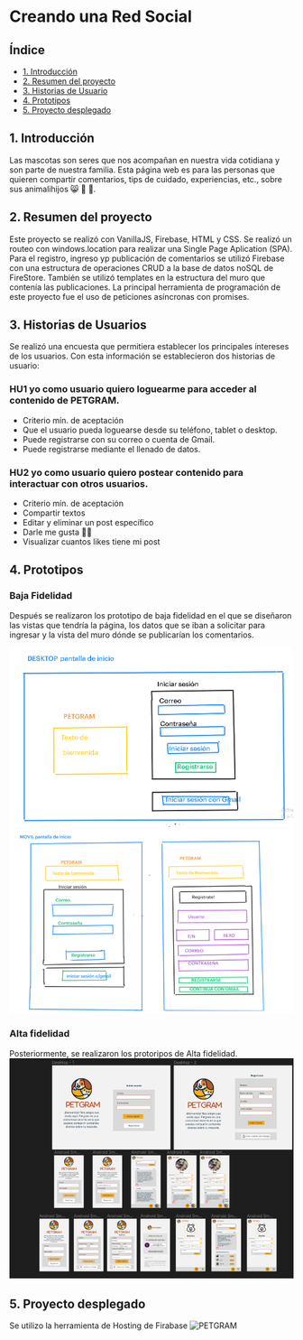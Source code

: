 # Creando una Red Social

## Índice

* [1. Introducción](#1-Introducción)
* [2. Resumen del proyecto ](#2-Resumen-del-proyecto)
* [3. Historias de Usuario](#3-Historias-de-Usuario)
* [4. Prototipos](#4-Prototipos)
* [5. Proyecto desplegado](#5-Proyecto-desplegado)

## 1. Introducción

Las mascotas son seres que nos acompañan en nuestra vida cotidiana y son parte de nuestra familia. Esta página web es para las personas que quieren compartir comentarios, tips de cuidado, experiencias, etc., sobre sus animalihijos :smile_cat: :hamster: :dog:. 

## 2. Resumen del proyecto

Este proyecto se realizó con VanillaJS, Firebase, HTML y CSS. Se realizó un routeo con windows.location para realizar una Single Page Aplication (SPA). Para el registro, ingreso yp publicación de comentarios se utilizó Firebase con una estructura de operaciones CRUD a la base de datos noSQL de FireStore. También se utilizó templates en la estructura del muro que contenía las publicaciones. La principal herramienta de programación de este proyecto fue el uso de peticiones asíncronas con promises. 

## 3. Historias de Usuarios
Se realizó una encuesta que permitiera establecer los principales intereses de los usuarios. 
Con esta información se establecieron dos historias de usuario: 
### HU1  yo como usuario quiero loguearme para acceder al contenido de PETGRAM.
* Criterio mín. de aceptación
* Que el usuario pueda loguearse desde su teléfono, tablet o desktop.
* Puede registrarse con su correo o cuenta de Gmail.
* Puede registrarse mediante el llenado de datos.

### HU2 yo como usuario quiero postear contenido para interactuar con otros usuarios.
* Criterio mín. de aceptación
* Compartir textos
* Editar y eliminar un post específico
* Darle me gusta 👍🏼
* Visualizar cuantos likes tiene mi post

## 4. Prototipos
### Baja Fidelidad
Después se realizaron los prototipo de baja fidelidad en el que se diseñaron las vistas que tendría la página, los datos que se iban a solicitar para ingresar y la vista del muro dónde se publicarían los comentarios.

![Prototipo desktop Login](Desktoplogin.png)
![Prototipo movil login register](MovilLoginRegister.png)
### Alta fidelidad
Posteriormente, se realizaron los protoripos de Alta fidelidad. 
![Prototipo Alta Fidelidad](prototipoAltafidelidad.png)

## 5. Proyecto desplegado
Se utilizo la herramienta de Hosting de Firabase 
![PETGRAM](https://social-network-a6b7f.firebaseapp.com/)